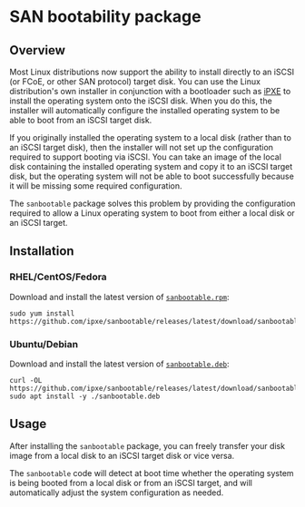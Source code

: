 # SAN bootability package

## Overview

Most Linux distributions now support the ability to install directly
to an iSCSI (or FCoE, or other SAN protocol) target disk.  You can use
the Linux distribution's own installer in conjunction with a
bootloader such as [iPXE][ipxe] to install the operating system onto
the iSCSI disk.  When you do this, the installer will automatically
configure the installed operating system to be able to boot from an
iSCSI target disk.

If you originally installed the operating system to a local disk
(rather than to an iSCSI target disk), then the installer will not set
up the configuration required to support booting via iSCSI.  You can
take an image of the local disk containing the installed operating
system and copy it to an iSCSI target disk, but the operating system
will not be able to boot successfully because it will be missing some
required configuration.

The `sanbootable` package solves this problem by providing the
configuration required to allow a Linux operating system to boot from
either a local disk or an iSCSI target.

## Installation

### RHEL/CentOS/Fedora

Download and install the latest version of
[`sanbootable.rpm`][sanbootable.rpm]:
```
sudo yum install https://github.com/ipxe/sanbootable/releases/latest/download/sanbootable.rpm
```

### Ubuntu/Debian

Download and install the latest version of
[`sanbootable.deb`][sanbootable.deb]:
```
curl -OL https://github.com/ipxe/sanbootable/releases/latest/download/sanbootable.deb
sudo apt install -y ./sanbootable.deb
```

## Usage

After installing the `sanbootable` package, you can freely transfer
your disk image from a local disk to an iSCSI target disk or vice
versa.

The `sanbootable` code will detect at boot time whether the operating
system is being booted from a local disk or from an iSCSI target, and
will automatically adjust the system configuration as needed.


[ipxe]: https://ipxe.org
[sanbootable.rpm]: https://github.com/ipxe/sanbootable/releases/latest/download/sanbootable.rpm
[sanbootable.deb]: https://github.com/ipxe/sanbootable/releases/latest/download/sanbootable.deb
